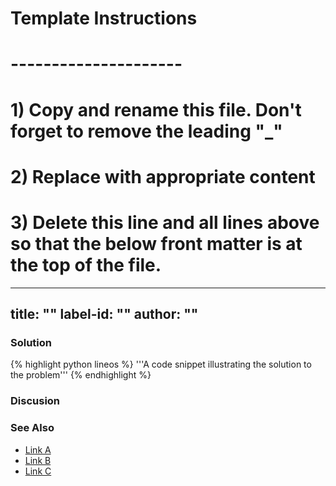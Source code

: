 # Template Instructions
# ---------------------
# 1) Copy and rename this file. Don't forget to remove the leading "_" 
# 2) Replace <Instructional text> with appropriate content
# 3) Delete this line and all lines above so that the below front matter is at the top of the file. 

---
title: "<Recipe Title>"
label-id: "<recipe-title>" 
author: "<github-username>"
---

### Solution

<A brief description of the solution>

{% highlight python lineos %}
    '''A code snippet illustrating the solution to the problem'''
{% endhighlight %}

### Discusion

<A discussion of the solution including pros and cons of the approach>

### See Also

- [Link A](http://www.google.com)
- [Link B](http://www.google.com)
- [Link C](http://www.google.com)
